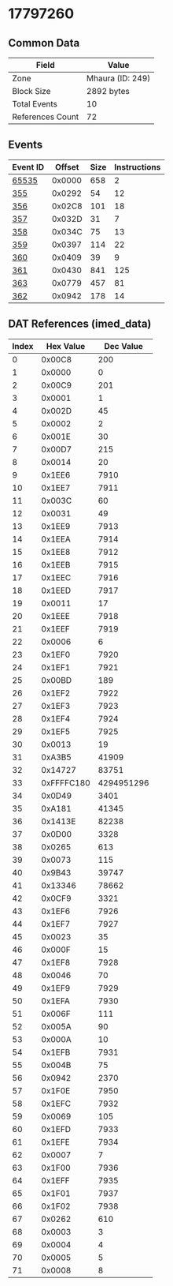 # 17797260

## Common Data

| Field            | Value            |
|------------------|------------------|
| Zone             | Mhaura (ID: 249) |
| Block Size       | 2892 bytes       |
| Total Events     | 10               |
| References Count | 72               |

## Events

| Event ID            | Offset   |   Size |   Instructions |
|---------------------|----------|--------|----------------|
| [65535](./65535.md) | 0x0000   |    658 |              2 |
| [355](./355.md)     | 0x0292   |     54 |             12 |
| [356](./356.md)     | 0x02C8   |    101 |             18 |
| [357](./357.md)     | 0x032D   |     31 |              7 |
| [358](./358.md)     | 0x034C   |     75 |             13 |
| [359](./359.md)     | 0x0397   |    114 |             22 |
| [360](./360.md)     | 0x0409   |     39 |              9 |
| [361](./361.md)     | 0x0430   |    841 |            125 |
| [363](./363.md)     | 0x0779   |    457 |             81 |
| [362](./362.md)     | 0x0942   |    178 |             14 |

## DAT References (imed_data)

|   Index | Hex Value   |   Dec Value |
|---------|-------------|-------------|
|       0 | 0x00C8      |         200 |
|       1 | 0x0000      |           0 |
|       2 | 0x00C9      |         201 |
|       3 | 0x0001      |           1 |
|       4 | 0x002D      |          45 |
|       5 | 0x0002      |           2 |
|       6 | 0x001E      |          30 |
|       7 | 0x00D7      |         215 |
|       8 | 0x0014      |          20 |
|       9 | 0x1EE6      |        7910 |
|      10 | 0x1EE7      |        7911 |
|      11 | 0x003C      |          60 |
|      12 | 0x0031      |          49 |
|      13 | 0x1EE9      |        7913 |
|      14 | 0x1EEA      |        7914 |
|      15 | 0x1EE8      |        7912 |
|      16 | 0x1EEB      |        7915 |
|      17 | 0x1EEC      |        7916 |
|      18 | 0x1EED      |        7917 |
|      19 | 0x0011      |          17 |
|      20 | 0x1EEE      |        7918 |
|      21 | 0x1EEF      |        7919 |
|      22 | 0x0006      |           6 |
|      23 | 0x1EF0      |        7920 |
|      24 | 0x1EF1      |        7921 |
|      25 | 0x00BD      |         189 |
|      26 | 0x1EF2      |        7922 |
|      27 | 0x1EF3      |        7923 |
|      28 | 0x1EF4      |        7924 |
|      29 | 0x1EF5      |        7925 |
|      30 | 0x0013      |          19 |
|      31 | 0xA3B5      |       41909 |
|      32 | 0x14727     |       83751 |
|      33 | 0xFFFFC180  |  4294951296 |
|      34 | 0x0D49      |        3401 |
|      35 | 0xA181      |       41345 |
|      36 | 0x1413E     |       82238 |
|      37 | 0x0D00      |        3328 |
|      38 | 0x0265      |         613 |
|      39 | 0x0073      |         115 |
|      40 | 0x9B43      |       39747 |
|      41 | 0x13346     |       78662 |
|      42 | 0x0CF9      |        3321 |
|      43 | 0x1EF6      |        7926 |
|      44 | 0x1EF7      |        7927 |
|      45 | 0x0023      |          35 |
|      46 | 0x000F      |          15 |
|      47 | 0x1EF8      |        7928 |
|      48 | 0x0046      |          70 |
|      49 | 0x1EF9      |        7929 |
|      50 | 0x1EFA      |        7930 |
|      51 | 0x006F      |         111 |
|      52 | 0x005A      |          90 |
|      53 | 0x000A      |          10 |
|      54 | 0x1EFB      |        7931 |
|      55 | 0x004B      |          75 |
|      56 | 0x0942      |        2370 |
|      57 | 0x1F0E      |        7950 |
|      58 | 0x1EFC      |        7932 |
|      59 | 0x0069      |         105 |
|      60 | 0x1EFD      |        7933 |
|      61 | 0x1EFE      |        7934 |
|      62 | 0x0007      |           7 |
|      63 | 0x1F00      |        7936 |
|      64 | 0x1EFF      |        7935 |
|      65 | 0x1F01      |        7937 |
|      66 | 0x1F02      |        7938 |
|      67 | 0x0262      |         610 |
|      68 | 0x0003      |           3 |
|      69 | 0x0004      |           4 |
|      70 | 0x0005      |           5 |
|      71 | 0x0008      |           8 |

